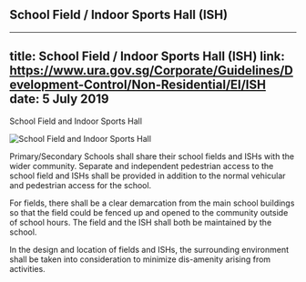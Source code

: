 
## School Field / Indoor Sports Hall (ISH)
---
title: School Field / Indoor Sports Hall (ISH)
link: https://www.ura.gov.sg/Corporate/Guidelines/Development-Control/Non-Residential/EI/ISH
date: 5 July 2019
---

School Field and Indoor Sports Hall

![School Field and Indoor Sports Hall ](https://www.ura.gov.sg/-/media/Corporate/Guidelines/Development-control/Others/E01_School_Field.jpg?h=100%25&w=100%25)

Primary/Secondary Schools shall share their school fields and ISHs with the wider community. Separate and independent pedestrian access to the school field and ISHs shall be provided in addition to the normal vehicular and pedestrian access for the school.

For fields, there shall be a clear demarcation from the main school buildings so that the field could be fenced up and opened to the community outside of school hours. The field and the ISH shall both be maintained by the school.

In the design and location of fields and ISHs, the surrounding environment shall be taken into consideration to minimize dis-amenity arising from activities.
